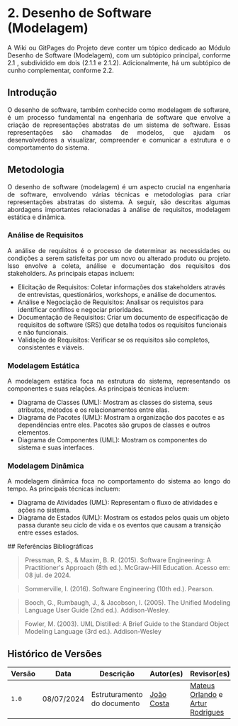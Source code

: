 # 2. Desenho de Software (Modelagem)

<p align="justify">
A Wiki ou GitPages do Projeto deve conter um tópico dedicado ao Módulo Desenho de Software (Modelagem), com um subtópico principal, conforme 2.1 , subdividido em dois (2.1.1 e 2.1.2). Adicionalmente, há um subtópico de cunho complementar, conforme 2.2.
</p>

## Introdução

<p align="justify">
O desenho de software, também conhecido como modelagem de software, é um processo fundamental na engenharia de software que envolve a criação de representações abstratas de um sistema de software. Essas representações são chamadas de modelos, que ajudam os desenvolvedores a visualizar, compreender e comunicar a estrutura e o comportamento do sistema.
</p>

## Metodologia

<p align="justify">
O desenho de software (modelagem) é um aspecto crucial na engenharia de software, envolvendo várias técnicas e metodologias para criar representações abstratas do sistema. A seguir, são descritas algumas abordagens importantes relacionadas à análise de requisitos, modelagem estática e dinâmica.
</p>

### Análise de Requisitos

<p align="justify">
A análise de requisitos é o processo de determinar as necessidades ou condições a serem satisfeitas por um novo ou alterado produto ou projeto. Isso envolve a coleta, análise e documentação dos requisitos dos stakeholders. As principais etapas incluem:

<ul>
<li>Elicitação de Requisitos: Coletar informações dos stakeholders através de entrevistas, questionários, workshops, e análise de documentos.</li>
<li>Análise e Negociação de Requisitos: Analisar os requisitos para identificar conflitos e negociar prioridades.</li>
<li>Documentação de Requisitos: Criar um documento de especificação de requisitos de software (SRS) que detalha todos os requisitos funcionais e não funcionais.</li>
<li>Validação de Requisitos: Verificar se os requisitos são completos, consistentes e viáveis.</li>
</ul>
</p>

### Modelagem Estática

<p align="justify">
A modelagem estática foca na estrutura do sistema, representando os componentes e suas relações. As principais técnicas incluem:

<ul>
<li>Diagrama de Classes (UML): Mostram as classes do sistema, seus atributos, métodos e os relacionamentos entre elas.</li>
<li>Diagrama de Pacotes (UML): Mostram a organização dos pacotes e as dependências entre eles. Pacotes são grupos de classes e outros elementos.</li>
<li>Diagrama de Componentes (UML): Mostram os componentes do sistema e suas interfaces.</li>
</ul>
</p>

### Modelagem Dinâmica

<p align="justify">
A modelagem dinâmica foca no comportamento do sistema ao longo do tempo. As principais técnicas incluem:

<ul>
<li>Diagrama de Atividades (UML): Representam o fluxo de atividades e ações no sistema.</li>
<li>Diagrama de Estados (UML): Mostram os estados pelos quais um objeto passa durante seu ciclo de vida e os eventos que causam a transição entre esses estados.</li>
</ul>
</p>
## Referências Bibliográficas

> Pressman, R. S., & Maxim, B. R. (2015). Software Engineering: A Practitioner's Approach (8th ed.). McGraw-Hill Education. Acesso em: 08 jul. de 2024.

> Sommerville, I. (2016). Software Engineering (10th ed.). Pearson.

> Booch, G., Rumbaugh, J., & Jacobson, I. (2005). The Unified Modeling Language User Guide (2nd ed.). Addison-Wesley.

> Fowler, M. (2003). UML Distilled: A Brief Guide to the Standard Object Modeling Language (3rd ed.). Addison-Wesley

## Histórico de Versões

| Versão |     Data    | Descrição   | Autor(es) | Revisor(es) |
| ------ | ----------- | ----------- | --------- | ----------- |
| `1.0`  | 08/07/2024 | Estruturamento do documento | [João Costa](https://github.com/jvcostta)  | [Mateus Orlando](https://github.com/MateusPy) e [Artur Rodrigues](https://github.com/ArturRSA19)|

